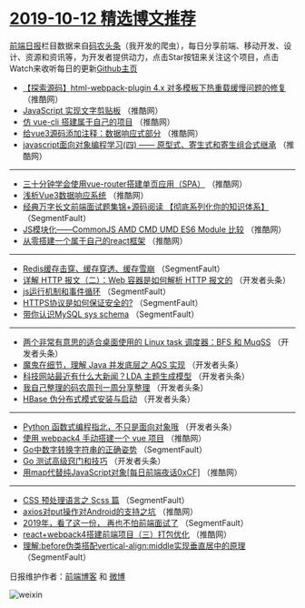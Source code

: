 # [2019-10-12 精选博文推荐](https://toutiao.qdkfweb.cn/date/2019/10/12)

[前端日报](https://qdkfweb.cn/c/news)栏目数据来自[码农头条](https://toutiao.qdkfweb.cn/)（我开发的爬虫），每日分享前端、移动开发、设计、资源和资讯等，为开发者提供动力，点击Star按钮来关注这个项目，点击Watch来收听每日的更新[Github主页](https://github.com/kujian/frontendDaily)
* [【探索源码】html-webpack-plugin 4.x 对多模板下热重载缓慢问题的修复](https://toutiao.qdkfweb.cn/127424.html) （推酷网）
* [JavaScript 实现文字剪贴板](https://toutiao.qdkfweb.cn/127423.html) （推酷网）
* [仿 vue-cli 搭建属于自己的项目](https://toutiao.qdkfweb.cn/127420.html) （推酷网）
* [给vue3源码添加注释：数据响应式部分](https://toutiao.qdkfweb.cn/127421.html) （推酷网）
* [javascript面向对象编程学习(四) —— 原型式、寄生式和寄生组合式继承](https://toutiao.qdkfweb.cn/127416.html) （推酷网）

***
* [三十分钟学会使用vue-router搭建单页应用（SPA）](https://toutiao.qdkfweb.cn/127413.html) （推酷网）
* [浅析Vue3数据响应系统](https://toutiao.qdkfweb.cn/127409.html) （推酷网）
* [经典万字长文前端面试题集锦+源码阅读       【彻底系列化你的知识体系】](https://toutiao.qdkfweb.cn/127341.html) （SegmentFault）
* [JS模块化——CommonJS AMD CMD UMD ES6 Module 比较](https://toutiao.qdkfweb.cn/127411.html) （推酷网）
* [从零搭建一个属于自己的react框架](https://toutiao.qdkfweb.cn/127412.html) （推酷网）

***
* [Redis缓存击穿、缓存穿透、缓存雪崩](https://toutiao.qdkfweb.cn/127466.html) （SegmentFault）
* [详解 HTTP 报文（二）：Web 容器是如何解析 HTTP 报文的](https://toutiao.qdkfweb.cn/127366.html) （开发者头条）
* [js运行机制和事件循环](https://toutiao.qdkfweb.cn/127357.html) （SegmentFault）
* [HTTPS协议是如何保证安全的?](https://toutiao.qdkfweb.cn/127347.html) （SegmentFault）
* [带你认识MySQL sys schema](https://toutiao.qdkfweb.cn/127358.html) （SegmentFault）

***
* [两个非常有意思的适合桌面使用的 Linux task 调度器：BFS 和 MuqSS](https://toutiao.qdkfweb.cn/127397.html) （开发者头条）
* [魔鬼在细节，理解 Java 并发底层之 AQS 实现](https://toutiao.qdkfweb.cn/127369.html) （开发者头条）
* [科技网站最近有什么大新闻？LDA 主题生成模型](https://toutiao.qdkfweb.cn/127385.html) （开发者头条）
* [我自己整理的码农周刊一周分享整理](https://toutiao.qdkfweb.cn/127359.html) （开发者头条）
* [HBase 伪分布式模式安装与启动](https://toutiao.qdkfweb.cn/127398.html) （开发者头条）

***
* [Python 函数式编程指北，不只是面向对象哦](https://toutiao.qdkfweb.cn/127370.html) （开发者头条）
* [使用 webpack4 手动搭建一个 vue 项目](https://toutiao.qdkfweb.cn/127417.html) （推酷网）
* [Go中数字转换字符串的正确姿势](https://toutiao.qdkfweb.cn/127349.html) （SegmentFault）
* [Go 测试高级窍门和技巧](https://toutiao.qdkfweb.cn/127371.html) （开发者头条）
* [用map代替纯JavaScript对象[每日前端夜话0xCF]](https://toutiao.qdkfweb.cn/127418.html) （推酷网）

***
* [CSS 预处理语言之 Scss 篇](https://toutiao.qdkfweb.cn/127350.html) （SegmentFault）
* [axios对put操作对Android的支持之坑](https://toutiao.qdkfweb.cn/127408.html) （推酷网）
* [2019年，看了这一份， 再也不怕前端面试了](https://toutiao.qdkfweb.cn/127340.html) （SegmentFault）
* [react+webpack4搭建前端项目（三）打包优化](https://toutiao.qdkfweb.cn/127419.html) （推酷网）
* [理解:before伪类搭配vertical-align:middle实现垂直居中的原理](https://toutiao.qdkfweb.cn/127351.html) （SegmentFault）

日报维护作者：[前端博客](https://qdkfweb.cn/) 和 [微博](https://qdkfweb.cn/go/weibo)

![weixin](https://user-images.githubusercontent.com/3055447/38468989-651132ac-3b80-11e8-8e6b-15122322a9d7.png)